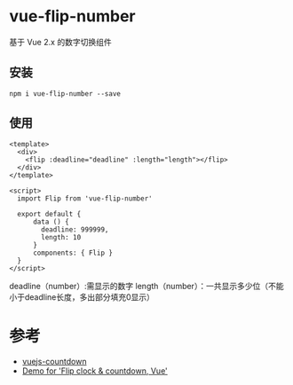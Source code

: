 # vue-flip-number

基于 Vue 2.x 的数字切换组件

## 安装

```
npm i vue-flip-number --save
```

## 使用

```vue
<template>
  <div>
    <flip :deadline="deadline" :length="length"></flip>
  </div>
</template>

<script>
  import Flip from 'vue-flip-number'

  export default {
      data () {
        deadline: 999999,
        length: 10
      }
      components: { Flip }
  }
</script>
```
deadline（number）:需显示的数字
length（number）：一共显示多少位（不能小于deadline长度，多出部分填充0显示）
# 参考

- [vuejs-countdown](https://github.com/getanwar/vuejs-countdown)
- [Demo for 'Flip clock & countdown, Vue'](https://codepen.io/shshaw/pen/BzObXp)
